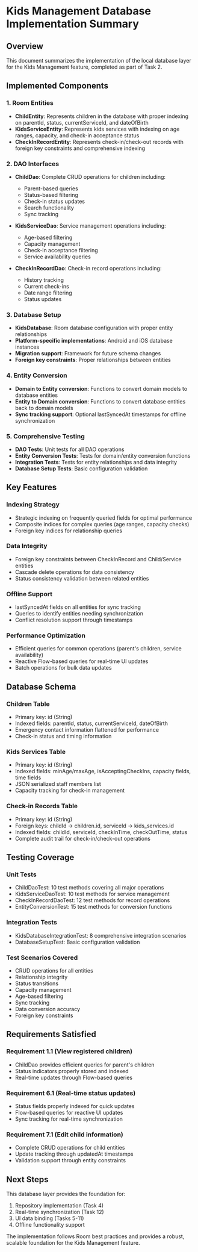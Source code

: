 # Kids Management Database Implementation Summary

## Overview
This document summarizes the implementation of the local database layer for the Kids Management feature, completed as part of Task 2.

## Implemented Components

### 1. Room Entities
- **ChildEntity**: Represents children in the database with proper indexing on parentId, status, currentServiceId, and dateOfBirth
- **KidsServiceEntity**: Represents kids services with indexing on age ranges, capacity, and check-in acceptance status
- **CheckInRecordEntity**: Represents check-in/check-out records with foreign key constraints and comprehensive indexing

### 2. DAO Interfaces
- **ChildDao**: Complete CRUD operations for children including:
  - Parent-based queries
  - Status-based filtering
  - Check-in status updates
  - Search functionality
  - Sync tracking
  
- **KidsServiceDao**: Service management operations including:
  - Age-based filtering
  - Capacity management
  - Check-in acceptance filtering
  - Service availability queries
  
- **CheckInRecordDao**: Check-in record operations including:
  - History tracking
  - Current check-ins
  - Date range filtering
  - Status updates

### 3. Database Setup
- **KidsDatabase**: Room database configuration with proper entity relationships
- **Platform-specific implementations**: Android and iOS database instances
- **Migration support**: Framework for future schema changes
- **Foreign key constraints**: Proper relationships between entities

### 4. Entity Conversion
- **Domain to Entity conversion**: Functions to convert domain models to database entities
- **Entity to Domain conversion**: Functions to convert database entities back to domain models
- **Sync tracking support**: Optional lastSyncedAt timestamps for offline synchronization

### 5. Comprehensive Testing
- **DAO Tests**: Unit tests for all DAO operations
- **Entity Conversion Tests**: Tests for domain/entity conversion functions
- **Integration Tests**: Tests for entity relationships and data integrity
- **Database Setup Tests**: Basic configuration validation

## Key Features

### Indexing Strategy
- Strategic indexing on frequently queried fields for optimal performance
- Composite indices for complex queries (age ranges, capacity checks)
- Foreign key indices for relationship queries

### Data Integrity
- Foreign key constraints between CheckInRecord and Child/Service entities
- Cascade delete operations for data consistency
- Status consistency validation between related entities

### Offline Support
- lastSyncedAt fields on all entities for sync tracking
- Queries to identify entities needing synchronization
- Conflict resolution support through timestamps

### Performance Optimization
- Efficient queries for common operations (parent's children, service availability)
- Reactive Flow-based queries for real-time UI updates
- Batch operations for bulk data updates

## Database Schema

### Children Table
- Primary key: id (String)
- Indexed fields: parentId, status, currentServiceId, dateOfBirth
- Emergency contact information flattened for performance
- Check-in status and timing information

### Kids Services Table
- Primary key: id (String)
- Indexed fields: minAge/maxAge, isAcceptingCheckIns, capacity fields, time fields
- JSON serialized staff members list
- Capacity tracking for check-in management

### Check-in Records Table
- Primary key: id (String)
- Foreign keys: childId → children.id, serviceId → kids_services.id
- Indexed fields: childId, serviceId, checkInTime, checkOutTime, status
- Complete audit trail for check-in/check-out operations

## Testing Coverage

### Unit Tests
- ChildDaoTest: 10 test methods covering all major operations
- KidsServiceDaoTest: 10 test methods for service management
- CheckInRecordDaoTest: 12 test methods for record operations
- EntityConversionTest: 15 test methods for conversion functions

### Integration Tests
- KidsDatabaseIntegrationTest: 8 comprehensive integration scenarios
- DatabaseSetupTest: Basic configuration validation

### Test Scenarios Covered
- CRUD operations for all entities
- Relationship integrity
- Status transitions
- Capacity management
- Age-based filtering
- Sync tracking
- Data conversion accuracy
- Foreign key constraints

## Requirements Satisfied

### Requirement 1.1 (View registered children)
- ChildDao provides efficient queries for parent's children
- Status indicators properly stored and indexed
- Real-time updates through Flow-based queries

### Requirement 6.1 (Real-time status updates)
- Status fields properly indexed for quick updates
- Flow-based queries for reactive UI updates
- Sync tracking for real-time synchronization

### Requirement 7.1 (Edit child information)
- Complete CRUD operations for child entities
- Update tracking through updatedAt timestamps
- Validation support through entity constraints

## Next Steps
This database layer provides the foundation for:
1. Repository implementation (Task 4)
2. Real-time synchronization (Task 12)
3. UI data binding (Tasks 5-11)
4. Offline functionality support

The implementation follows Room best practices and provides a robust, scalable foundation for the Kids Management feature.